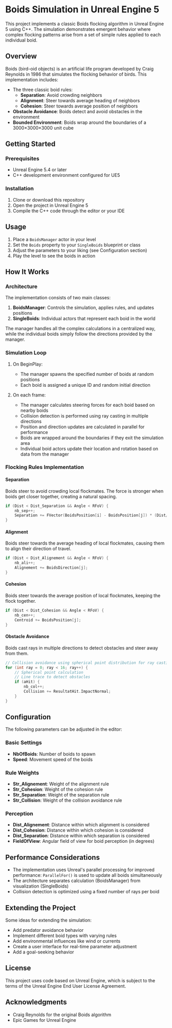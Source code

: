 # Boids Simulation in Unreal Engine 5

This project implements a classic Boids flocking algorithm in Unreal Engine 5 using C++. The simulation demonstrates emergent behavior where complex flocking patterns arise from a set of simple rules applied to each individual boid.

## Overview

Boids (bird-oid objects) is an artificial life program developed by Craig Reynolds in 1986 that simulates the flocking behavior of birds. This implementation includes:

- The three classic boid rules:
  - **Separation**: Avoid crowding neighbors
  - **Alignment**: Steer towards average heading of neighbors
  - **Cohesion**: Steer towards average position of neighbors
- **Obstacle Avoidance**: Boids detect and avoid obstacles in the environment
- **Bounded Environment**: Boids wrap around the boundaries of a 3000×3000×3000 unit cube

## Getting Started

### Prerequisites

- Unreal Engine 5.4 or later
- C++ development environment configured for UE5

### Installation

1. Clone or download this repository
2. Open the project in Unreal Engine 5
3. Compile the C++ code through the editor or your IDE

## Usage

1. Place a `BoidsManager` actor in your level
2. Set the `Boids` property to your `SingleBoids` blueprint or class
3. Adjust the parameters to your liking (see Configuration section)
4. Play the level to see the boids in action

## How It Works

### Architecture

The implementation consists of two main classes:

1. **BoidsManager**: Controls the simulation, applies rules, and updates positions
2. **SingleBoids**: Individual actors that represent each boid in the world

The manager handles all the complex calculations in a centralized way, while the individual boids simply follow the directions provided by the manager.

### Simulation Loop

1. On BeginPlay:
   - The manager spawns the specified number of boids at random positions
   - Each boid is assigned a unique ID and random initial direction

2. On each frame:
   - The manager calculates steering forces for each boid based on nearby boids
   - Collision detection is performed using ray casting in multiple directions
   - Position and direction updates are calculated in parallel for performance
   - Boids are wrapped around the boundaries if they exit the simulation area
   - Individual boid actors update their location and rotation based on data from the manager

### Flocking Rules Implementation

#### Separation
Boids steer to avoid crowding local flockmates. The force is stronger when boids get closer together, creating a natural spacing.

```cpp
if (Dist < Dist_Separation && Angle < RFoV) {
    nb_sep++;
    Separation += FVector(BoidsPosition[i] - BoidsPosition[j]) * (Dist/Dist_Separation);
}
```

#### Alignment
Boids steer towards the average heading of local flockmates, causing them to align their direction of travel.

```cpp
if (Dist < Dist_Alignement && Angle < RFoV) {
    nb_ali++;
    Alignement += BoidsDirection[j];
}
```

#### Cohesion
Boids steer towards the average position of local flockmates, keeping the flock together.

```cpp
if (Dist < Dist_Cohesion && Angle < RFoV) {
    nb_cen++;
    Centroid += BoidsPosition[j];
}
```

#### Obstacle Avoidance
Boids cast rays in multiple directions to detect obstacles and steer away from them.

```cpp
// Collision avoidance using spherical point distribution for ray casting
for (int ray = 0; ray < 16; ray++) {
    // Spherical point calculation
    // Line trace to detect obstacles
    if (aHit) {
        nb_col++;
        Collision += ResultatHit.ImpactNormal;
    }
}
```

## Configuration

The following parameters can be adjusted in the editor:

### Basic Settings
- **NbOfBoids**: Number of boids to spawn
- **Speed**: Movement speed of the boids

### Rule Weights
- **Str_Alignement**: Weight of the alignment rule
- **Str_Cohesion**: Weight of the cohesion rule
- **Str_Separation**: Weight of the separation rule
- **Str_Collision**: Weight of the collision avoidance rule

### Perception
- **Dist_Alignement**: Distance within which alignment is considered
- **Dist_Cohesion**: Distance within which cohesion is considered
- **Dist_Separation**: Distance within which separation is considered
- **FieldOfView**: Angular field of view for boid perception (in degrees)

## Performance Considerations

- The implementation uses Unreal's parallel processing for improved performance: `ParallelFor()` is used to update all boids simultaneously
- The architecture separates calculation (BoidsManager) from visualization (SingleBoids)
- Collision detection is optimized using a fixed number of rays per boid

## Extending the Project

Some ideas for extending the simulation:

- Add predator avoidance behavior
- Implement different boid types with varying rules
- Add environmental influences like wind or currents
- Create a user interface for real-time parameter adjustment
- Add a goal-seeking behavior

## License

This project uses code based on Unreal Engine, which is subject to the terms of the Unreal Engine End User License Agreement.

## Acknowledgments

- Craig Reynolds for the original Boids algorithm
- Epic Games for Unreal Engine